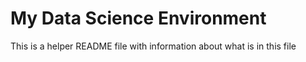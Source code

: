 # My Data Science Environment
This is a helper README file with information about what is in this file